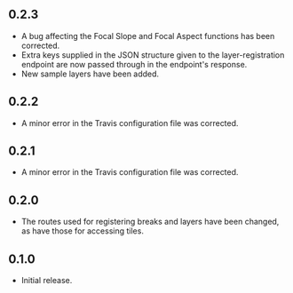 ## 0.2.3

- A bug affecting the Focal Slope and Focal Aspect functions has been corrected.
- Extra keys supplied in the JSON structure given to the layer-registration endpoint are now passed through in the endpoint's response.
- New sample layers have been added.

## 0.2.2

- A minor error in the Travis configuration file was corrected.

## 0.2.1

- A minor error in the Travis configuration file was corrected.

## 0.2.0

- The routes used for registering breaks and layers have been changed, as have those for accessing tiles.

## 0.1.0

- Initial release.

